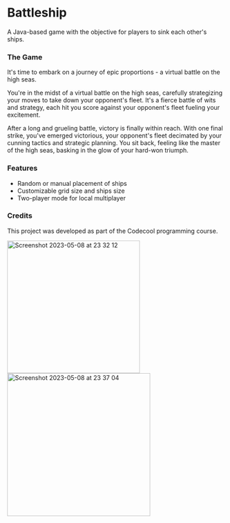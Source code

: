 # Battleship
A Java-based game with the objective for players to sink each other's ships.

### The Game
It's time to embark on a journey of epic proportions - a virtual battle on the high seas. 

You're in the midst of a virtual battle on the high seas, carefully strategizing your moves to take down your opponent's fleet. It's a fierce battle of wits and strategy, each hit you score against your opponent's fleet fueling your excitement.

After a long and grueling battle, victory is finally within reach. With one final strike, you've emerged victorious, your opponent's fleet decimated by your cunning tactics and strategic planning. You sit back, feeling like the master of the high seas, basking in the glow of your hard-won triumph.

### Features
- Random or manual placement of ships
- Customizable grid size and ships size
- Two-player mode for local multiplayer

### Credits
This project was developed as part of the Codecool programming course.

<img width="307" alt="Screenshot 2023-05-08 at 23 32 12" src="https://user-images.githubusercontent.com/106266282/236929682-3fcc9bcc-7784-4230-b3f5-4d904bd79314.png">

<img width="331" alt="Screenshot 2023-05-08 at 23 37 04" src="https://user-images.githubusercontent.com/106266282/236929699-69e3b10a-f1cf-4c6f-83df-2bb4b470e7f7.png">
